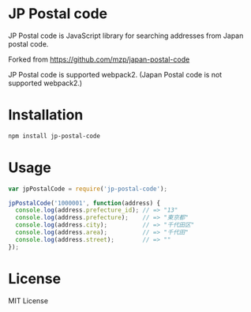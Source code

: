 # JP Postal code

JP Postal code is JavaScript library for searching addresses from Japan postal code.

Forked from https://github.com/mzp/japan-postal-code

JP Postal code is supported webpack2.
(Japan Postal code is not supported webpack2.)

# Installation

```bash
npm install jp-postal-code
```

# Usage

```javascript
var jpPostalCode = require('jp-postal-code');

jpPostalCode('1000001', function(address) {
  console.log(address.prefecture_id); // => "13"
  console.log(address.prefecture);    // => "東京都"
  console.log(address.city);          // => "千代田区"
  console.log(address.area);          // => "千代田"
  console.log(address.street);        // => ""
});
```

# License

MIT License
